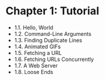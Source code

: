 # Chapter 1: Tutorial

- 1.1. Hello, World
- 1.2. Command-Line Arguments 
- 1.3. Finding Duplicate Lines
- 1.4. Animated GIFs
- 1.5. Fetching a URL
- 1.6. Fetching URLs Concurrently 
- 1.7. A Web Server
- 1.8. Loose Ends

